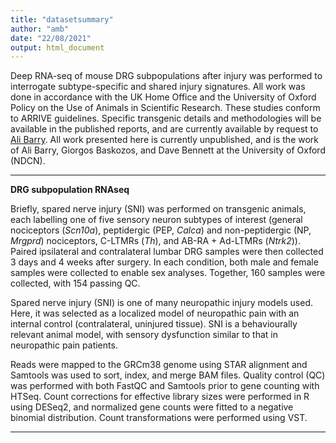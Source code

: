 ```yaml
---
title: "datasetsummary"
author: "amb"
date: "22/08/2021"
output: html_document
---
```


Deep RNA-seq of mouse DRG subpopulations after injury was performed to interrogate subtype-specific and shared injury signatures. All work was done in accordance with the UK Home Office and the University of Oxford Policy on the Use of Animals in Scientific Research. These studies conform to ARRIVE guidelines. Specific transgenic details and methodologies will be available in the published reports, and are currently available by request to [Ali Barry](https://www.ndcn.ox.ac.uk/team/allison-barry). All work presented here is currently unpublished, and is the work of Ali Barry, Giorgos Baskozos, and Dave Bennett at the University of Oxford (NDCN).

---


**DRG subpopulation RNAseq**

Briefly, spared nerve injury (SNI) was performed on transgenic animals, each labelling one of five sensory neuron subtypes of interest (general nociceptors (*Scn10a*), peptidergic (PEP, *Calca*) and non-peptidergic (NP, *Mrgprd*) nociceptors, C-LTMRs (*Th*), and AB-RA + Ad-LTMRs (*Ntrk2*)). Paired ipsilateral and contralateral lumbar DRG samples were then collected 3 days and 4 weeks after surgery. In each condition, both male and female samples were collected to enable sex analyses. Together, 160 samples were collected, with 154 passing QC.

Spared nerve injury (SNI) is one of many neuropathic injury models used. Here, it was selected as a localized model of neuropathic pain with an internal control (contralateral, uninjured tissue). SNI is a behaviourally relevant animal model, with sensory dysfunction similar to that in neuropathic pain patients. 

Reads were mapped to the GRCm38 genome using STAR alignment and Samtools was used to sort, index, and merge BAM files. Quality control (QC) was performed with both FastQC and Samtools prior to gene counting with HTSeq. Count corrections for effective library sizes were performed in R using DESeq2, and normalized gene counts were fitted to a negative binomial distribution. Count transformations were performed using VST.

---
